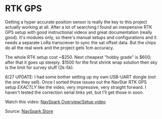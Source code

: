 # RTK GPS

Getting a hyper accurate position sensor is really the key to this project actually working at all.  After a lot of searching I found an  inexpensive RTK GPS setup with good instructional videos and great documentation (really good).  It's modules only, so there's manual setups and configurations and it needs a separate LoRa transciever to sync the sat offset data.  But the chips do all the real work and the project gets 1cm accuracy.

The whole RTK setup cost ~$250.  Next cheapest "hobby grade" is $600; after that it goes up steeply.  $1500 for the first shrink wrap solution then sky is the limit for survey stuff (2k-5k). 

6/27 UPDATE: I had some bother setting up my own USB-UART dongle (not the one they sell). Once I sorted those issues out the NavStar RTK GPS setup _EXACTLY_ like the video, very impressive, very straight forward.  I haven't tested the correction serial links yet, but I'll get those in soon.

Watch this video:
[NavSpark Overview/Setup video](https://www.youtube.com/watch?v=17fS9YZC84I)

Source:
[NavSpark Store](http://navspark.mybigcommerce.com/)
